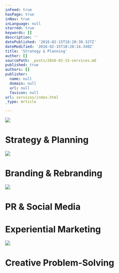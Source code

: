 ```yaml
---
inFeed: true
hasPage: true
inNav: true
inLanguage: null
starred: true
keywords: []
description: ''
datePublished: '2016-02-15T18:20:30.327Z'
dateModified: '2016-02-15T18:20:14.340Z'
title: 'Strategy & Planning'
author: []
sourcePath: _posts/2016-02-15-services.md
published: true
authors: []
publisher:
  name: null
  domain: null
  url: null
  favicon: null
url: services/index.html
_type: Article

---
```

![](https://the-grid-user-content.s3-us-west-2.amazonaws.com/0ae75cd9-2506-4950-ab19-e7da198156ae.jpg)

# Strategy & Planning
![](https://the-grid-user-content.s3-us-west-2.amazonaws.com/afb7a7f1-3266-4959-95cd-11093dcc8212.jpg)

# Branding & Rebranding
![](https://the-grid-user-content.s3-us-west-2.amazonaws.com/050fe5cb-e312-45d9-8dc8-c89d63b8c0a1.jpg)

# PR & Social Media

# Experiential Marketing
![](https://the-grid-user-content.s3-us-west-2.amazonaws.com/0b261bf2-1214-454f-aee2-aac78a935805.jpg)

# Creative Problem-Solving